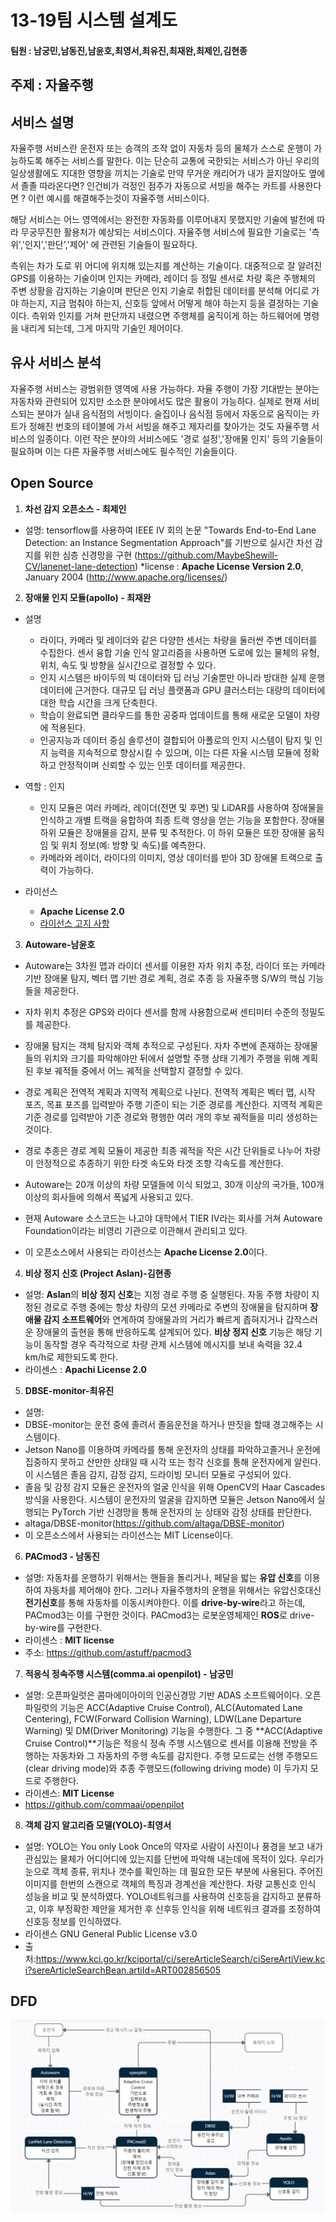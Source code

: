 # 13-19팀 시스템 설계도

#### 팀원 : 남궁민,남동진,남윤호,최영서,최유진,최재완,최제인,김현종

## 주제 : 자율주행

## 서비스 설명

자율주행 서비스란 운전자 또는 승객의 조작 없이 자동차 등의 물체가 스스로 운행이 가능하도록 해주는 서비스를 말한다. 이는 단순히 교통에 국한되는 서비스가 아닌 우리의 일상생활에도 지대한 영향을 끼치는 기술로 만약 무거운 캐리어가 내가 끌지않아도 옆에서 졸졸 따라온다면? 인건비가 걱정인 점주가 자동으로 서빙을 해주는 카트를 사용한다면 ? 이런 예시를 해결해주는것이 자율주행 서비스이다.

해당 서비스는 어느 영역에서는 완전한 자동화를 이루어내지 못했지만 기술에 발전에 따라 무궁무진한 활용처가 예상되는 서비스이다. 자율주행 서비스에 필요한 기술로는 '측위','인지','판단','제어' 에 관련된 기술들이 필요하다.

측위는 차가 도로 위 어디에 위치해 있는지를 계산하는 기술이다. 대중적으로 잘 알려진 GPS를 이용하는 기술이며 인지는 카메라, 레이더 등 정밀 센서로 차량 혹은 주행체의 주변 상황을 감지하는 기술이며 판단은 인지 기술로 취합된 데이터를 분석해 어디로 가야 하는지, 지금 멈춰야 하는지, 신호등 앞에서 어떻게 해야 하는지 등을 결정하는 기술이다. 측위와 인지를 거쳐 판단까지 내렸으면 주행체를 움직이게 하는 하드웨어에 명령을 내리게 되는데, 그게 마지막 기술인 제어이다.

## 유사 서비스 분석

자율주행 서비스는 광범위한 영역에 사용 가능하다. 자율 주행이 가장 기대받는 분야는 자동차와 관련되어 있지만 소소한 분야에서도 많은 활용이 가능하다. 실제로 현재 서비스되는 분야가 실내 음식점의 서빙이다. 술집이나 음식점 등에서 자동으로 움직이는 카트가 정해진 번호의 테이블에 가서 서빙을 해주고 제자리를 찾아가는 것도 자율주행 서비스의 일종이다. 이런 작은 분야의 서비스에도 '경로 설정','장애물 인지' 등의 기술들이 필요하며 이는 다른 자율주행 서비스에도 필수적인 기술들이다.

## Open Source

1. **차선 감지 오픈소스 - 최제인**

- 설명: tensorflow를 사용하여 IEEE IV 회의 논문 "Towards End-to-End Lane Detection: an Instance Segmentation Approach"를 기반으로 실시간 차선 감지를 위한 심층 신경망을 구현 (https://github.com/MaybeShewill-CV/lanenet-lane-detection)
  \*license : **Apache License Version 2.0**, January 2004 (http://www.apache.org/licenses/)

2. **장애물 인지 모듈(apollo) - 최재완**

- 설명

  - 라이다, 카메라 및 레이더와 같은 다양한 센서는 차량을 둘러싼 주변 데이터를 수집한다. 센서 융합 기술 인식 알고리즘을 사용하면 도로에 있는 물체의 유형, 위치, 속도 및 방향을 실시간으로 결정할 수 있다.
  - 인지 시스템은 바이두의 빅 데이터와 딥 러닝 기술뿐만 아니라 방대한 실제 운행 데이터에 근거한다. 대규모 딥 러닝 플랫폼과 GPU 클러스터는 대량의 데이터에 대한 학습 시간을 크게 단축한다.
  - 학습이 완료되면 클라우드를 통한 공중파 업데이트를 통해 새로운 모델이 차량에 적용된다.
  - 인공지능과 데이터 중심 솔루션이 결합되어 아폴로의 인지 시스템이 탐지 및 인지 능력을 지속적으로 향상시킬 수 있으며, 이는 다른 자율 시스템 모듈에 정확하고 안정적이며 신뢰할 수 있는 인풋 데이터를 제공한다.
    <br>

- 역할 : 인지

  - 인지 모듈은 여러 카메라, 레이더(전면 및 후면) 및 LiDAR를 사용하여 장애물을 인식하고 개별 트랙을 융합하여 최종 트랙 영상을 얻는 기능을 포함한다. 장애물 하위 모듈은 장애물을 감지, 분류 및 추적한다. 이 하위 모듈은 또한 장애물 움직임 및 위치 정보(예: 방향 및 속도)를 예측한다.
  - 카메라와 레이더, 라이다의 이미지, 영상 데이터를 받아 3D 장애물 트랙으로 출력이 가능하다.
    <br>

- 라이선스

  - **Apache License 2.0**
  - [라이선스 고지 사항](https://github.com/ApolloAuto/apollo/blob/master/LICENSE)
    <br>

3. **Autoware-남윤호**

- Autoware는 3차원 맵과 라이더 센서를 이용한 자차 위치 추정, 라이더 또는 카메라 기반 장애물 탐지, 벡터 맵 기반 경로 계획, 경로 추종 등 자율주행 S/W의 핵심 기능들을 제공한다.
- 자차 위치 추정은 GPS와 라이다 센서를 함께 사용함으로써 센티미터 수준의 정밀도를 제공한다.
- 장애물 탐지는 객체 탐지와 객체 추적으로 구성된다. 자차 주변에 존재하는 장애물들의 위치와 크기를 파악해야만 뒤에서 설명할 주행 상태 기계가 주행을 위해 계획된 후보 궤적들 중에서 어느 궤적을 선택할지 결정할 수 있다.
- 경로 계획은 전역적 계획과 지역적 계획으로 나뉜다. 전역적 계획은 벡터 맵, 시작 포즈, 목표 포즈를 입력받아 주행 기준이 되는 기준 경로를 계산한다. 지역적 계획은 기준 경로를 입력받아 기준 경로와 평행한 여러 개의 후보 궤적들을 미리 생성하는 것이다.
- 경로 추종은 경로 계획 모듈이 제공한 최종 궤적을 작은 시간 단위들로 나누어 차량이 안정적으로 추종하기 위한 타겟 속도와 타겟 조향 각속도를 계산한다.

- Autoware는 20개 이상의 차량 모델들에 이식 되었고, 30개 이상의 국가들, 100개 이상의 회사들에 의해서 폭넓게 사용되고 있다.
- 현재 Autoware 소스코드는 나고야 대학에서 TIER IV라는 회사를 거쳐 Autoware Foundation이라는 비영리 기관으로 이관해서 관리되고 있다.
- 이 오픈소스에서 사용되는 라이선스는 **Apache License 2.0**이다.

4. **비상 정지 신호 (Project Aslan)-김현종**

- 설명: **Aslan**의 **비상 정지 신호**는 지정 경로 주행 중 실행된다. 자동 주행 차량이 지정된 경로로 주행 중에는 항상 차량의 모션 카메라로 주변의 장애물을 탐지하며 **장애물 감지 소프트웨어**와 연계하여 장애물과의 거리가 빠르게 좁혀지거나 갑작스러운 장애물의 출현을 통해 반응하도록 설계되어 있다.
  **비상 정지 신호** 기능은 해당 기능이 동작할 경우 즉각적으로 차량 관제 시스템에 메시지를 보내 속력을 32.4 km/h로 제한되도록 한다.
- 라이센스 : **Apachi License 2.0**

5. **DBSE-monitor-최유진**

- 설명:
- DBSE-monitor는 운전 중에 졸려서 졸음운전을 하거나 딴짓을 할때 경고해주는 시스템이다.
- Jetson Nano를 이용하여 카메라를 통해 운전자의 상태를 파악하고졸거나 운전에 집중하지 못하고 산만한 상태일 때 시각 또는 청각 신호를 통해 운전자에게 알린다. 이 시스템은 졸음 감지, 감정 감지, 드라이빙 모니터 모듈로 구성되어 있다.
- 졸음 및 감정 감지 모듈은 운전자의 얼굴 인식을 위해 OpenCV의 Haar Cascades방식을 사용한다. 시스템이 운전자의 얼굴을 감지하면 모듈은 Jetson Nano에서 실행되는 PyTorch 기반 신경망을 통해 운전자의 눈 상태와 감정 상태를 판단한다.
- altaga/DBSE-monitor(https://github.com/altaga/DBSE-monitor)
- 이 오픈소스에서 사용되는 라이선스는 MIT License이다.

6. **PACmod3 - 남동진**

- 설명: 자동차를 운행하기 위해서는 핸들을 돌리거나, 페달을 밟는 **유압 신호**를 이용하여 자동차를 제어해야 한다. 그러나 자율주행차의 운행을 위해서는 유압신호대신 **전기신호**를 통해 자동차를 이동시켜야한다. 이를 **drive-by-wire**라고 하는데, PACmod3는 이를 구현한 것이다. PACmod3는 로봇운영체제인 **ROS**로 drive-by-wire를 구현한다.
- 라이센스 : **MIT license**
- 주소: https://github.com/astuff/pacmod3

7. **적응식 정속주행 시스템(comma.ai openpilot) - 남궁민**

- 설명: 오픈파일럿은 콤마에이아이의 인공신경망 기반 ADAS 소프트웨어이다. 오픈 파일럿의 기능은 ACC(Adaptive Cruise Control), ALC(Automated Lane Centering), FCW(Forward Collision Warning), LDW(Lane Departure Warning) 및 DM(Driver Monitoring) 기능을 수행한다. 그 중 **ACC(Adaptive Cruise Control)**기능은 적응식 정속 주행 시스템으로 센서를 이용해 전방을 주행하는 자동차와 그 자동차의 주행 속도를 감지한다. 주행 모드로는 선행 주행모드(clear driving mode)와 추종 주행모드(following driving mode) 이 두가지 모드로 주행한다.
- 라이센스: **MIT License**
- https://github.com/commaai/openpilot

8. **객체 감지 알고리즘 모델(YOLO)-최영서**

- 설명: YOLO는 You only Look Once의 약자로 사람이 사진이나 풍경을 보고
  내가 관심있는 물체가 어디어디에 있는지를 단번에 파악해 내는데에 목적이 있다.
  우리가 눈으로 객체 종류, 위치나 갯수를 확인하는 데 필요한 모든 부분에 사용된다.
  주어진 이미지를 한번의 스캔으로 객체의 특징과 경계선을 계산한다.
  차량 교통신호 인식 성능을 비교 및 분석하였다. YOLO네트워크를 사용하여
  신호등을 감지하고 분류하고, 이후 부정확한 제안을 제거한 후 신후등 인식을 위해
  네트워크 결과를 조정하여 신호등 정보를 인식하였다.
- 라이센스 GNU General Public License v3.0
- 출처:https://www.kci.go.kr/kciportal/ci/sereArticleSearch/ciSereArtiView.kci?sereArticleSearchBean.artiId=ART002856505

## DFD

<img src="dfd.png">
